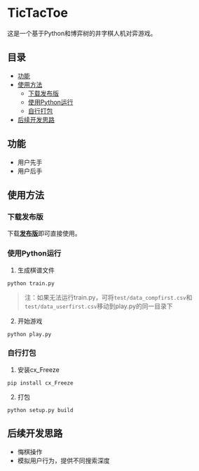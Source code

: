 # TicTacToe
这是一个基于Python和博弈树的井字棋人机对弈游戏。
## 目录
- [功能](#功能)
- [使用方法](#使用方法)
  - [下载发布版](#下载发布版)
  - [使用Python运行](#使用Python运行)
  - [自行打包](#自行打包)
- [后续开发思路](#后续开发思路)
## 功能
- 用户先手
- 用户后手
## 使用方法
### 下载发布版
下载[**发布版**](https://github.com/)即可直接使用。
### 使用Python运行
1. 生成棋谱文件
```
python train.py
```
> 注：如果无法运行train.py，可将`test/data_compfirst.csv`和`test/data_userfirst.csv`移动到play.py的同一目录下
2. 开始游戏
```
python play.py
```
### 自行打包
1. 安装cx_Freeze
```
pip install cx_Freeze
```
2. 打包
```
python setup.py build
```
## 后续开发思路
- 悔棋操作
- 模拟用户行为，提供不同搜索深度
